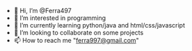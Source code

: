 - 👋 Hi, I’m @Ferra497
- 👀 I’m interested in programming
- 🌱 I’m currently learning python/java and html/css/javascript
- 💞️ I’m looking to collaborate on some projects
- 📫 How to reach me "ferra997@gmail.com"
